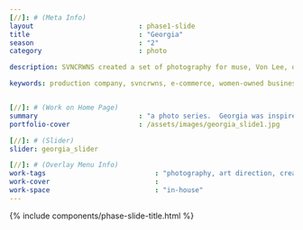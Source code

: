 ```yaml
---
[//]: # (Meta Info)
layout                          : phase1-slide
title 					        : "Georgia"
season				            : "2"
category						: photo

description: SVNCRWNS created a set of photography for muse, Von Lee, on location in the fields of Georgia

keywords: production company, svncrwns, e-commerce, women-owned businesses, creative team, consulting, business operations, launch my brand, manage my brand, photography, videography, special projects


[//]: # (Work on Home Page)
summary                         : "a photo series.  Georgia was inspired during a visit to the state of Georgia, remembering the history of the South and standing still in it."
portfolio-cover					: /assets/images/georgia_slide1.jpg

[//]: # (Slider)
slider: georgia_slider

[//]: # (Overlay Menu Info)
work-tags 							: "photography, art direction, creative direction, talent"
work-cover							:
work-space 							: "in-house"
---
```


{% include components/phase-slide-title.html %}
